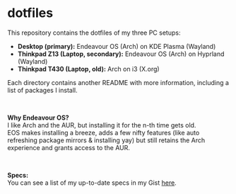 # dotfiles
This repository contains the dotfiles of my three PC setups:
- **Desktop (primary):** Endeavour OS (Arch) on KDE Plasma (Wayland)
- **Thinkpad Z13 (Laptop, secondary):** Endeavour OS (Arch) on Hyprland (Wayland)
- **Thinkpad T430 (Laptop, old):** Arch on i3 (X.org)

Each directory contains another README with more information, including a list of packages I install.

&nbsp;

**Why Endeavour OS?**  
I like Arch and the AUR, but installing it for the n-th time gets old.  
EOS makes installing a breeze, adds a few nifty features (like auto refreshing package mirrors & installing yay) but still retains the Arch experience and grants access to the AUR.  

&nbsp;

**Specs:**  
You can see a list of my up-to-date specs in my Gist [here](https://gist.github.com/3urobeat/d8bf8c3e538b78db31cbf0f16a18ccba).
